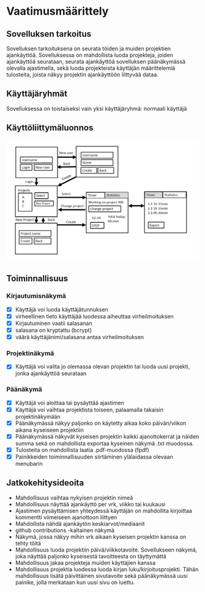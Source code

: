 # Vaatimusmäärittely

## Sovelluksen tarkoitus

Sovelluksen tarkoituksena on seurata töiden ja muiden projektien ajankäyttöä. Sovelluksessa on mahdollista luoda projekteja, joiden ajankäyttöä seurataan, seurata ajankäyttöä sovelluksen päänäkymässä olevalla ajastimella, sekä luoda projekteista käyttäjän määrittelemiä tulosteita, joista näkyy projektin ajankäyttöön liittyvää dataa.

## Käyttäjäryhmät

Sovelluksessa on toistaiseksi vain yksi käyttäjäryhmä: normaali käyttäjä

## Käyttöliittymäluonnos

![](./kuvat/kayttoliittymaluonnos.png)

## Toiminnallisuus

### Kirjautumisnäkymä

- [x] Käyttäjä voi luoda käyttäjätunnuksen
- [x] virheellinen tieto käyttäjää luodessa aiheuttaa virheilmoituksen
- [x] Kirjautuminen vaatii salasanan
- [x] salasana on kryptattu (bcrypt)
- [x] väärä käyttäjänimi/salasana antaa virheilmoituksen

### Projektinäkymä
- [x] Käyttäjä voi valita jo olemassa olevan projektin tai luoda uusi projekti, jonka ajankäyttöä seurataan

### Päänäkymä
- [x] Käyttäjä voi aloittaa tai pysäyttää ajastimen
- [x] Käyttäjä voi vaihtaa projektista toiseen, palaamalla takaisin projektinäkymään
- [x] Päänäkymässä näkyy paljonko on käytetty aikaa koko päivän/viikon aikana kyseiseen projektiin
- [x] Päänäkymässä näkyvät kyseisen projektin kaikki ajanottokerrat ja näiden summa sekä on mahdollista exportaa kyseinen näkymä .txt muodossa.
- [x] Tulosteita on mahdollista laatia .pdf-muodossa (fpdf)
- [x] Painikkeiden toiminnallisuuden siirtäminen ylälaidassa olevaan menubarin

## Jatkokehitysideoita
- Mahdollisuus vaihtaa nykyisen projektin nimeä
- Mahdollisuus näyttää ajankäyttö per vrk, viikko tai kuukausi
- Ajastimen pysäyttämisen yhteydessä käyttäjän on mahdollita kirjoittaa kommentti viimeiseen ajanottoon liittyen
- Mahdollista nähdä ajankäytön keskiarvot/mediaanit
- github contributions -kaltainen näkymä
- Näkymä, jossa näkyy mihin vrk aikaan kyseisen projektin kanssa on tehty töitä
- Mahdollisuus luoda projektiin päivä/viikkotavoite. Sovellukseen näkymä, joka näyttää paljonko kyseisestä tavoitteesta on täyttymättä
- Mahdollisuus jakaa projekteja muiden käyttäjien kanssa
- Mahdollisuus projektia luodessa luoda kirjan luku/kirjoitusprojekti. Tähän mahdollisuus lisätä päivittäinen sivutavoite sekä päänäkymässä uusi painike, jolla merkataan kun uusi sivu on luettu.
